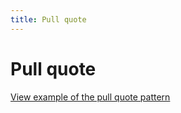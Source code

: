 ```yaml
---
title: Pull quote
---
```


# Pull quote

<a href="https://vanilla-framework.github.io/vanilla-framework/examples/patterns/pull-quotes"
    class="js-example">
    View example of the pull quote pattern
</a>